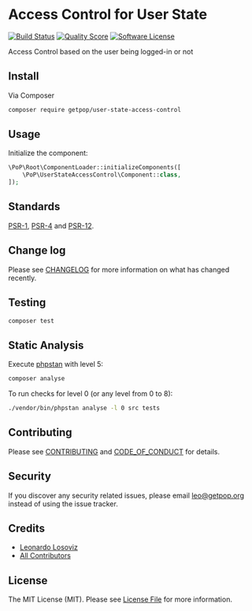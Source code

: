 # Access Control for User State

[![Build Status][ico-travis]][link-travis]
[![Quality Score][ico-code-quality]][link-code-quality]
[![Software License][ico-license]](LICENSE.md)

<!--
[![Latest Version on Packagist][ico-version]][link-packagist]
[![Coverage Status][ico-scrutinizer]][link-scrutinizer]
[![Total Downloads][ico-downloads]][link-downloads]
-->

Access Control based on the user being logged-in or not

## Install

Via Composer

``` bash
composer require getpop/user-state-access-control
```

## Usage

Initialize the component:

``` php
\PoP\Root\ComponentLoader::initializeComponents([
    \PoP\UserStateAccessControl\Component::class,
]);
```

## Standards

[PSR-1](https://www.php-fig.org/psr/psr-1), [PSR-4](https://www.php-fig.org/psr/psr-4) and [PSR-12](https://www.php-fig.org/psr/psr-12).

## Change log

Please see [CHANGELOG](CHANGELOG.md) for more information on what has changed recently.

## Testing

``` bash
composer test
```

## Static Analysis

Execute [phpstan](https://github.com/phpstan/phpstan) with level 5:

``` bash
composer analyse
```

To run checks for level 0 (or any level from 0 to 8):

``` bash
./vendor/bin/phpstan analyse -l 0 src tests
```

## Contributing

Please see [CONTRIBUTING](CONTRIBUTING.md) and [CODE_OF_CONDUCT](CODE_OF_CONDUCT.md) for details.

## Security

If you discover any security related issues, please email leo@getpop.org instead of using the issue tracker.

## Credits

- [Leonardo Losoviz][link-author]
- [All Contributors][link-contributors]

## License

The MIT License (MIT). Please see [License File](LICENSE.md) for more information.

[ico-version]: https://img.shields.io/packagist/v/getpop/user-state-access-control.svg?style=flat-square
[ico-license]: https://img.shields.io/badge/license-MIT-brightgreen.svg?style=flat-square
[ico-travis]: https://img.shields.io/travis/getpop/user-state-access-control/master.svg?style=flat-square
[ico-scrutinizer]: https://img.shields.io/scrutinizer/coverage/g/getpop/user-state-access-control.svg?style=flat-square
[ico-code-quality]: https://img.shields.io/scrutinizer/g/getpop/user-state-access-control.svg?style=flat-square
[ico-downloads]: https://img.shields.io/packagist/dt/getpop/user-state-access-control.svg?style=flat-square

[link-packagist]: https://packagist.org/packages/getpop/user-state-access-control
[link-travis]: https://travis-ci.org/getpop/user-state-access-control
[link-scrutinizer]: https://scrutinizer-ci.com/g/getpop/user-state-access-control/code-structure
[link-code-quality]: https://scrutinizer-ci.com/g/getpop/user-state-access-control
[link-downloads]: https://packagist.org/packages/getpop/user-state-access-control
[link-author]: https://github.com/leoloso
[link-contributors]: ../../contributors
